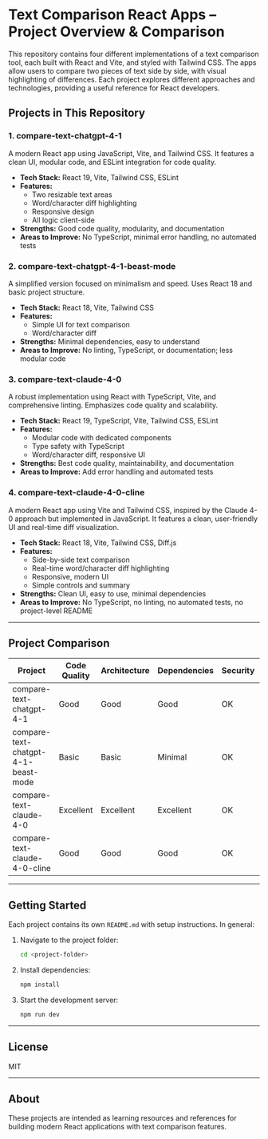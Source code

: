 # Text Comparison React Apps – Project Overview & Comparison


This repository contains four different implementations of a text comparison tool, each built with React and Vite, and styled with Tailwind CSS. The apps allow users to compare two pieces of text side by side, with visual highlighting of differences. Each project explores different approaches and technologies, providing a useful reference for React developers.


## Projects in This Repository

### 1. compare-text-chatgpt-4-1
A modern React app using JavaScript, Vite, and Tailwind CSS. It features a clean UI, modular code, and ESLint integration for code quality.

- **Tech Stack:** React 19, Vite, Tailwind CSS, ESLint
- **Features:**
  - Two resizable text areas
  - Word/character diff highlighting
  - Responsive design
  - All logic client-side
- **Strengths:** Good code quality, modularity, and documentation
- **Areas to Improve:** No TypeScript, minimal error handling, no automated tests

### 2. compare-text-chatgpt-4-1-beast-mode
A simplified version focused on minimalism and speed. Uses React 18 and basic project structure.

- **Tech Stack:** React 18, Vite, Tailwind CSS
- **Features:**
  - Simple UI for text comparison
  - Word/character diff
- **Strengths:** Minimal dependencies, easy to understand
- **Areas to Improve:** No linting, TypeScript, or documentation; less modular code

### 3. compare-text-claude-4-0
A robust implementation using React with TypeScript, Vite, and comprehensive linting. Emphasizes code quality and scalability.

- **Tech Stack:** React 19, TypeScript, Vite, Tailwind CSS, ESLint
- **Features:**
  - Modular code with dedicated components
  - Type safety with TypeScript
  - Word/character diff, responsive UI
- **Strengths:** Best code quality, maintainability, and documentation
- **Areas to Improve:** Add error handling and automated tests

### 4. compare-text-claude-4-0-cline
A modern React app using Vite and Tailwind CSS, inspired by the Claude 4-0 approach but implemented in JavaScript. It features a clean, user-friendly UI and real-time diff visualization.

- **Tech Stack:** React 18, Vite, Tailwind CSS, Diff.js
- **Features:**
  - Side-by-side text comparison
  - Real-time word/character diff highlighting
  - Responsive, modern UI
  - Simple controls and summary
- **Strengths:** Clean UI, easy to use, minimal dependencies
- **Areas to Improve:** No TypeScript, no linting, no automated tests, no project-level README

---

## Project Comparison

| Project                             | Code Quality | Architecture | Dependencies | Security | Performance | Error Handling | Testing | Documentation | Best Practices |
|-------------------------------------|--------------|--------------|--------------|----------|-------------|----------------|---------|---------------|----------------|
| compare-text-chatgpt-4-1            | Good         | Good         | Good         | OK       | Good        | Minimal        | None    | Good          | Good           |
| compare-text-chatgpt-4-1-beast-mode | Basic        | Basic        | Minimal      | OK       | Good        | Minimal        | None    | None          | Basic          |
| compare-text-claude-4-0             | Excellent    | Excellent    | Excellent    | OK       | Excellent   | Minimal        | None    | Excellent     | Excellent      |
| compare-text-claude-4-0-cline       | Good         | Good         | Good         | OK       | Good        | Minimal        | None    | None          | Good           |

---

## Getting Started

Each project contains its own `README.md` with setup instructions. In general:

1. Navigate to the project folder:
   ```sh
   cd <project-folder>
   ```
2. Install dependencies:
   ```sh
   npm install
   ```
3. Start the development server:
   ```sh
   npm run dev
   ```

---

## License
MIT

---

## About
These projects are intended as learning resources and references for building modern React applications with text comparison features.
